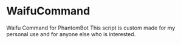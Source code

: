 # WaifuCommand
Waifu Command for PhantomBot
This script is custom made for my personal use and for anyone else who is interested.
